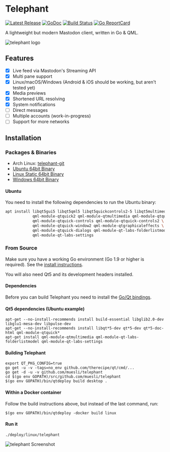 Telephant
=========

[![Latest Release](https://img.shields.io/github/release/muesli/telephant.svg)](https://github.com/muesli/telephant/releases)
[![GoDoc](https://godoc.org/github.com/golang/gddo?status.svg)](https://godoc.org/github.com/muesli/telephant)
[![Build Status](https://travis-ci.org/muesli/telephant.svg?branch=master)](https://travis-ci.org/muesli/telephant)
[![Go ReportCard](http://goreportcard.com/badge/muesli/telephant)](http://goreportcard.com/report/muesli/telephant)

A lightweight but modern Mastodon client, written in Go & QML.

![telephant logo](/assets/telephant.png)

## Features

- [x] Live feed via Mastodon's Streaming API
- [x] Multi pane support
- [x] Linux/macOS/Windows (Android & iOS should be working, but aren't tested yet)
- [x] Media previews
- [x] Shortened URL resolving
- [x] System notifications
- [ ] Direct messages
- [ ] Multiple accounts (work-in-progress)
- [ ] Support for more networks

## Installation

### Packages & Binaries

- Arch Linux: [telephant-git](https://aur.archlinux.org/packages/telephant-git/)
- [Ubuntu 64bit Binary](https://github.com/muesli/telephant/releases/download/v0.1-rc2/telephant_0.1rc2_Ubuntu_64bit)
- [Linux Static 64bit Binary](https://github.com/muesli/telephant/releases/download/v0.1-rc2/telephant_0.1rc2_Linux_64bit)
- [Windows 64bit Binary](https://github.com/muesli/telephant/releases/download/v0.1-rc2/telephant_0.1rc2_Windows_64bit.exe)

#### Ubuntu

You need to install the following dependencies to run the Ubuntu binary:

```bash
apt install libqt5gui5 libqt5qml5 libqt5quickcontrols2-5 libqt5multimedia5-plugins \
            qml-module-qtquick2 qml-module-qtmultimedia qml-module-qtquick-layouts \
            qml-module-qtquick-controls qml-module-qtquick-controls2 \
            qml-module-qtquick-window2 qml-module-qtgraphicaleffects \
            qml-module-qtquick-dialogs qml-module-qt-labs-folderlistmodel \
            qml-module-qt-labs-settings
```

### From Source

Make sure you have a working Go environment (Go 1.9 or higher is required).
See the [install instructions](http://golang.org/doc/install.html).

You will also need Qt5 and its development headers installed.

#### Dependencies

Before you can build Telephant you need to install the [Go/Qt bindings](https://github.com/therecipe/qt/wiki/Installation#regular-installation).

#### Qt5 dependencies (Ubuntu example)

    apt-get --no-install-recommends install build-essential libglib2.0-dev libglu1-mesa-dev libpulse-dev
    apt-get --no-install-recommends install libqt*5-dev qt*5-dev qt*5-doc-html qml-module-qtquick*
    apt-get install qml-module-qtmultimedia qml-module-qt-labs-folderlistmodel qml-module-qt-labs-settings

#### Building Telephant

    export QT_PKG_CONFIG=true
    go get -u -v -tags=no_env github.com/therecipe/qt/cmd/...
    go get -d -u -v github.com/muesli/telephant
    cd $(go env GOPATH)/src/github.com/muesli/telephant
    $(go env GOPATH)/bin/qtdeploy build desktop .

#### Within a Docker container

Follow the build instructions above, but instead of the last command, run:

    $(go env GOPATH)/bin/qtdeploy -docker build linux

#### Run it

    ./deploy/linux/telephant

![telephant Screenshot](/assets/screenshot.png)

